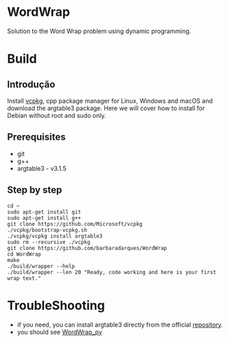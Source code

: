 # WordWrap
Solution to the Word Wrap problem using dynamic programming.

# Build
## Introdução
Install [vcpkg](https://docs.microsoft.com/pt-br/cpp/build/vcpkg),
cpp package manager for Linux, Windows and macOS and download
the argtable3 package. Here we will cover how to install for Debian
without root and sudo only.

## Prerequisites
 - git
 - g++
 - argtable3 - v3.1.5

## Step by step
```
cd ~
sudo apt-get install git
sudo apt-get install g++
git clone https://github.com/Microsoft/vcpkg
./vcpkg/bootstrap-vcpkg.sh
./vcpkg/vcpkg install argtable3
sudo rm --recursive ./vcpkg
git clone https://github.com/barbaradarques/WordWrap
cd WordWrap
make
./build/wrapper --help
./build/wrapper --len 20 "Ready, code working and here is your first wrap text."
```

# TroubleShooting
 - if you need, you can install argtable3 directly from the official [repository](https://github.com/argtable/argtable3).
 - you should see [WordWrap_py](https://github.com/AlexandroGonSan/WordWrap_py)
